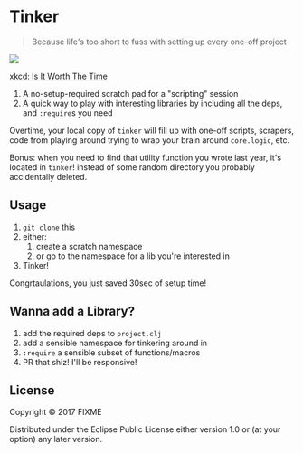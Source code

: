 # Tinker

> Because life's too short to fuss with setting up every one-off project

![](https://imgs.xkcd.com/comics/is_it_worth_the_time.png)


[xkcd: Is It Worth The Time](https://imgs.xkcd.com/comics/is_it_worth_the_time.png)

1. A no-setup-required scratch pad for a "scripting" session
2. A quick way to play with interesting libraries by including all the deps, and `:require`s you need

Overtime, your local copy of `tinker` will fill up with one-off scripts, scrapers, code from playing around trying to wrap your brain around `core.logic`, etc. 

Bonus: when you need to find that utility function you wrote last year, it's located in `tinker`! instead of some random directory you probably accidentally deleted.

## Usage

1. `git clone` this
2. either:
    1. create a scratch namespace
    2. or go to the namespace for a lib you're interested in
3. Tinker!

Congrtaulations, you just saved 30sec of setup time!

## Wanna add a Library?

1. add the required deps to `project.clj`
2. add a sensible namespace for tinkering around in
3. `:require` a sensible subset of functions/macros
4. PR that shiz! I'll be responsive!

## License

Copyright © 2017 FIXME

Distributed under the Eclipse Public License either version 1.0 or (at
your option) any later version.
